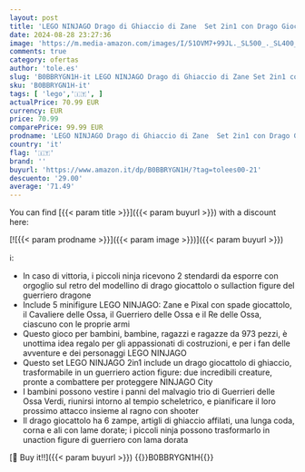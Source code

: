 ```yaml
---
layout: post
title: 'LEGO NINJAGO Drago di Ghiaccio di Zane  Set 2in1 con Drago Giocattolo e Guerriero Action Figure  Costruzione per Bambini  Bambine  Ragazzi e Ragazze con 5 Minifigure  Idea Regalo di Compleanno 71786'
date: 2024-08-28 23:27:36
image: 'https://m.media-amazon.com/images/I/51OVM7+99JL._SL500_._SL400_.jpg'
comments: true
category: ofertas
author: 'tole.es'
slug: 'B0BBRYGN1H-it LEGO NINJAGO Drago di Ghiaccio di Zane Set 2in1 con Drago...'
sku: 'B0BBRYGN1H-it'
tags: [ 'lego','🇮🇹', ]
actualPrice: 70.99 EUR
currency: EUR
price: 70.99
comparePrice: 99.99 EUR
prodname: 'LEGO NINJAGO Drago di Ghiaccio di Zane  Set 2in1 con Drago Giocattolo e Guerriero Action Figure  Costruzione per Bambini  Bambine  Ragazzi e Ragazze con 5 Minifigure  Idea Regalo di Compleanno 71786'
country: 'it'
flag: '🇮🇹'
brand: ''
buyurl: 'https://www.amazon.it/dp/B0BBRYGN1H/?tag=tolees00-21'
descuento: '29.00'
average: '71.49'
---
```


You can find [{{< param title >}}]({{< param buyurl >}}) with a discount here:

[![{{< param prodname >}}]({{< param image >}})]({{< param buyurl >}})

ℹ️:

- In caso di vittoria, i piccoli ninja ricevono 2 stendardi da esporre con orgoglio sul retro del modellino di drago giocattolo o sullaction figure del guerriero dragone
- Include 5 minifigure LEGO NINJAGO: Zane e Pixal con spade giocattolo, il Cavaliere delle Ossa, il Guerriero delle Ossa e il Re delle Ossa, ciascuno con le proprie armi
- Questo gioco per bambini, bambine, ragazzi e ragazze da 973 pezzi, è unottima idea regalo per gli appassionati di costruzioni, e per i fan delle avventure e dei personaggi LEGO NINJAGO
- Questo set LEGO NINJAGO 2in1 include un drago giocattolo di ghiaccio, trasformabile in un guerriero action figure: due incredibili creature, pronte a combattere per proteggere NINJAGO City
- I bambini possono vestire i panni del malvagio trio di Guerrieri delle Ossa Verdi, riunirsi intorno al tempio scheletrico, e pianificare il loro prossimo attacco insieme al ragno con shooter
- Il drago giocattolo ha 6 zampe, artigli di ghiaccio affilati, una lunga coda, corna e ali con lame dorate; i piccoli ninja possono trasformarlo in unaction figure di guerriero con lama dorata

[🛒 Buy it!!]({{< param buyurl >}})
{{<world>}}B0BBRYGN1H{{</world>}}
